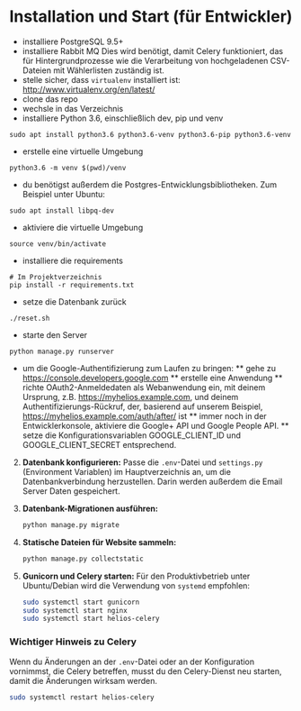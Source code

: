 
# Installation und Start (für Entwickler)

- installiere PostgreSQL 9.5+
- installiere Rabbit MQ
  Dies wird benötigt, damit Celery funktioniert, das für Hintergrundprozesse wie die Verarbeitung von hochgeladenen CSV-Dateien mit Wählerlisten zuständig ist.
- stelle sicher, dass `virtualenv` installiert ist:
  http://www.virtualenv.org/en/latest/
- clone das repo
- wechsle in das Verzeichnis
- installiere Python 3.6, einschließlich dev, pip und venv
```
sudo apt install python3.6 python3.6-venv python3.6-pip python3.6-venv
```
- erstelle eine virtuelle Umgebung
```
python3.6 -m venv $(pwd)/venv
```
- du benötigst außerdem die Postgres-Entwicklungsbibliotheken. Zum Beispiel unter Ubuntu:
```
sudo apt install libpq-dev
```
- aktiviere die virtuelle Umgebung
```
source venv/bin/activate
```
- installiere die requirements
```
# Im Projektverzeichnis
pip install -r requirements.txt
```
- setze die Datenbank zurück
```
./reset.sh
```
- starte den Server
```
python manage.py runserver
```
- um die Google-Authentifizierung zum Laufen zu bringen:
** gehe zu https://console.developers.google.com
** erstelle eine Anwendung
** richte OAuth2-Anmeldedaten als Webanwendung ein, mit deinem Ursprung, z.B. https://myhelios.example.com, und deinem Authentifizierungs-Rückruf, der, basierend auf unserem Beispiel, https://myhelios.example.com/auth/after/ ist
** immer noch in der Entwicklerkonsole, aktiviere die Google+ API und Google People API.
** setze die Konfigurationsvariablen GOOGLE_CLIENT_ID und GOOGLE_CLIENT_SECRET entsprechend.


2.  **Datenbank konfigurieren:**
    Passe die `.env`-Datei und `settings.py` (Environment Variablen) im Hauptverzeichnis an, um die Datenbankverbindung herzustellen. Darin werden außerdem die Email Server Daten gespeichert.

3.  **Datenbank-Migrationen ausführen:**
    ```bash
    python manage.py migrate
    ```

4.  **Statische Dateien für Website sammeln:**
    ```bash
    python manage.py collectstatic
    ```

5.  **Gunicorn und Celery starten:**
    Für den Produktivbetrieb unter Ubuntu/Debian wird die Verwendung von `systemd` empfohlen:
    ```bash
    sudo systemctl start gunicorn
    sudo systemctl start nginx
    sudo systemctl start helios-celery
    ```

### Wichtiger Hinweis zu Celery

Wenn du Änderungen an der `.env`-Datei oder an der Konfiguration vornimmst, die Celery betreffen, musst du den Celery-Dienst neu starten, damit die Änderungen wirksam werden.

```bash
sudo systemctl restart helios-celery
